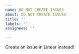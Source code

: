```yaml
---
name: DO NOT CREATE ISSUES
about: DO NOT CREATE ISSUES
title: ''
labels: ''
assignees: ''

---
```


Create an issue in Linear instead!
